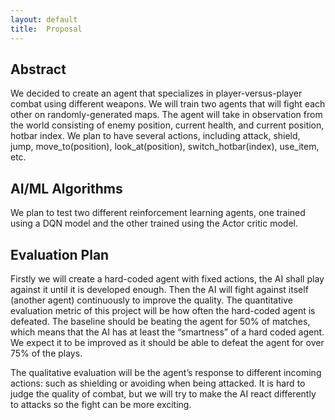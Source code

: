 ```yaml
---
layout: default
title:  Proposal
---
```


## Abstract
We decided to create an agent that specializes in player-versus-player combat using different weapons. We will train two agents that will fight each other on randomly-generated maps. The agent will take in observation from the world consisting of enemy position, current health, and current position, hotbar index. We plan to have several actions, including attack, shield, jump, move_to(position), look_at(position), switch_hotbar(index), use_item, etc.


## AI/ML Algorithms
We plan to test two different reinforcement learning agents, one trained using a DQN model and the other trained using the Actor critic model.


## Evaluation Plan
Firstly we will create a hard-coded agent with fixed actions, the AI shall play against it until it is developed enough. Then the AI will fight against itself (another agent) continuously to improve the quality. The quantitative evaluation metric of this project will be how often the hard-coded agent is defeated. The baseline should be beating the agent for 50% of matches, which means that the AI has at least the “smartness” of a hard coded agent. We expect it to be improved as it should be able to defeat the agent for over 75% of the plays.

The qualitative evaluation will be the agent’s response to different incoming actions: such as shielding or avoiding when being attacked. It is hard to judge the quality of combat, but we will try to make the AI react differently to attacks so the fight can be more exciting.

